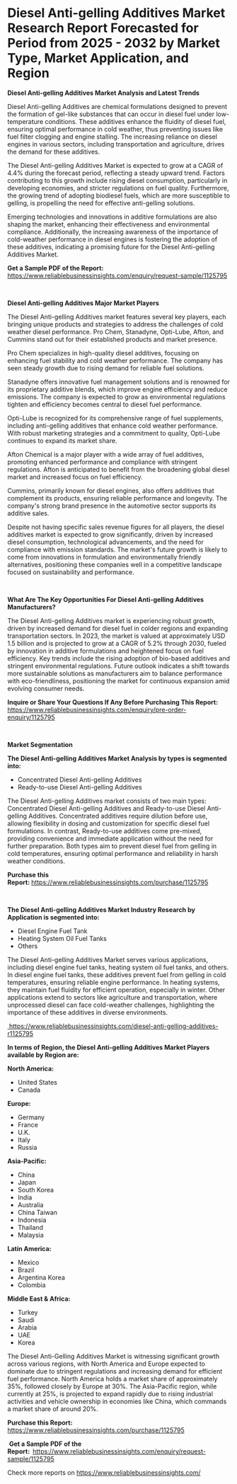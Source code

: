 <p><h1>Diesel Anti-gelling Additives Market Research Report Forecasted for Period from 2025 -  2032 by Market Type, Market Application, and Region</h1></p><p><strong>Diesel Anti-gelling Additives Market Analysis and Latest Trends</strong></p>
<p><p>Diesel Anti-gelling Additives are chemical formulations designed to prevent the formation of gel-like substances that can occur in diesel fuel under low-temperature conditions. These additives enhance the fluidity of diesel fuel, ensuring optimal performance in cold weather, thus preventing issues like fuel filter clogging and engine stalling. The increasing reliance on diesel engines in various sectors, including transportation and agriculture, drives the demand for these additives.</p><p>The Diesel Anti-gelling Additives Market is expected to grow at a CAGR of 4.4% during the forecast period, reflecting a steady upward trend. Factors contributing to this growth include rising diesel consumption, particularly in developing economies, and stricter regulations on fuel quality. Furthermore, the growing trend of adopting biodiesel fuels, which are more susceptible to gelling, is propelling the need for effective anti-gelling solutions.</p><p>Emerging technologies and innovations in additive formulations are also shaping the market, enhancing their effectiveness and environmental compliance. Additionally, the increasing awareness of the importance of cold-weather performance in diesel engines is fostering the adoption of these additives, indicating a promising future for the Diesel Anti-gelling Additives Market.</p></p>
<p><strong>Get a Sample PDF of the Report:&nbsp;</strong> <a href="https://www.reliablebusinessinsights.com/enquiry/request-sample/1125795?utm_campaign=2209&utm_medium=2&utm_source=Github&utm_content=ia&utm_term=01022025&utm_id=diesel-anti-gelling-additives">https://www.reliablebusinessinsights.com/enquiry/request-sample/1125795</a></p>
<p>&nbsp;</p>
<p><strong>Diesel Anti-gelling Additives Major Market Players</strong></p>
<p><p>The Diesel Anti-gelling Additives market features several key players, each bringing unique products and strategies to address the challenges of cold weather diesel performance. Pro Chem, Stanadyne, Opti-Lube, Afton, and Cummins stand out for their established products and market presence.</p><p>Pro Chem specializes in high-quality diesel additives, focusing on enhancing fuel stability and cold weather performance. The company has seen steady growth due to rising demand for reliable fuel solutions.</p><p>Stanadyne offers innovative fuel management solutions and is renowned for its proprietary additive blends, which improve engine efficiency and reduce emissions. The company is expected to grow as environmental regulations tighten and efficiency becomes central to diesel fuel performance.</p><p>Opti-Lube is recognized for its comprehensive range of fuel supplements, including anti-gelling additives that enhance cold weather performance. With robust marketing strategies and a commitment to quality, Opti-Lube continues to expand its market share.</p><p>Afton Chemical is a major player with a wide array of fuel additives, promoting enhanced performance and compliance with stringent regulations. Afton is anticipated to benefit from the broadening global diesel market and increased focus on fuel efficiency.</p><p>Cummins, primarily known for diesel engines, also offers additives that complement its products, ensuring reliable performance and longevity. The company's strong brand presence in the automotive sector supports its additive sales.</p><p>Despite not having specific sales revenue figures for all players, the diesel additives market is expected to grow significantly, driven by increased diesel consumption, technological advancements, and the need for compliance with emission standards. The market's future growth is likely to come from innovations in formulation and environmentally friendly alternatives, positioning these companies well in a competitive landscape focused on sustainability and performance.</p></p>
<p>&nbsp;</p>
<p><strong>What Are The Key Opportunities For Diesel Anti-gelling Additives Manufacturers?</strong></p>
<p><p>The Diesel Anti-gelling Additives market is experiencing robust growth, driven by increased demand for diesel fuel in colder regions and expanding transportation sectors. In 2023, the market is valued at approximately USD 1.5 billion and is projected to grow at a CAGR of 5.2% through 2030, fueled by innovation in additive formulations and heightened focus on fuel efficiency. Key trends include the rising adoption of bio-based additives and stringent environmental regulations. Future outlook indicates a shift towards more sustainable solutions as manufacturers aim to balance performance with eco-friendliness, positioning the market for continuous expansion amid evolving consumer needs.</p></p>
<p><strong>Inquire or Share Your Questions If Any Before Purchasing This Report:</strong> <a href="https://www.reliablebusinessinsights.com/enquiry/pre-order-enquiry/1125795?utm_campaign=2209&utm_medium=2&utm_source=Github&utm_content=ia&utm_term=01022025&utm_id=diesel-anti-gelling-additives">https://www.reliablebusinessinsights.com/enquiry/pre-order-enquiry/1125795</a></p>
<p>&nbsp;</p>
<p><strong>Market Segmentation</strong></p>
<p><strong>The Diesel Anti-gelling Additives Market Analysis by types is segmented into:</strong></p>
<p><ul><li>Concentrated Diesel Anti-gelling Additives</li><li>Ready-to-use Diesel Anti-gelling Additives</li></ul></p>
<p><p>The Diesel Anti-gelling Additives market consists of two main types: Concentrated Diesel Anti-gelling Additives and Ready-to-use Diesel Anti-gelling Additives. Concentrated additives require dilution before use, allowing flexibility in dosing and customization for specific diesel fuel formulations. In contrast, Ready-to-use additives come pre-mixed, providing convenience and immediate application without the need for further preparation. Both types aim to prevent diesel fuel from gelling in cold temperatures, ensuring optimal performance and reliability in harsh weather conditions.</p></p>
<p><strong>Purchase this Report:&nbsp;</strong><a href="https://www.reliablebusinessinsights.com/purchase/1125795?utm_campaign=2209&utm_medium=2&utm_source=Github&utm_content=ia&utm_term=01022025&utm_id=diesel-anti-gelling-additives">https://www.reliablebusinessinsights.com/purchase/1125795</a></p>
<p>&nbsp;</p>
<p><strong>The Diesel Anti-gelling Additives Market Industry Research by Application is segmented into:</strong></p>
<p><ul><li>Diesel Engine Fuel Tank</li><li>Heating System Oil Fuel Tanks</li><li>Others</li></ul></p>
<p><p>The Diesel Anti-gelling Additives Market serves various applications, including diesel engine fuel tanks, heating system oil fuel tanks, and others. In diesel engine fuel tanks, these additives prevent fuel from gelling in cold temperatures, ensuring reliable engine performance. In heating systems, they maintain fuel fluidity for efficient operation, especially in winter. Other applications extend to sectors like agriculture and transportation, where unprocessed diesel can face cold-weather challenges, highlighting the importance of these additives in diverse environments.</p></p>
<p><a href="https://www.reliablebusinessinsights.com/diesel-anti-gelling-additives-r1125795?utm_campaign=2209&utm_medium=2&utm_source=Github&utm_content=ia&utm_term=01022025&utm_id=diesel-anti-gelling-additives">&nbsp;https://www.reliablebusinessinsights.com/diesel-anti-gelling-additives-r1125795</a></p>
<p><strong>In terms of Region, the Diesel Anti-gelling Additives Market Players available by Region are:</strong></p>
<p>
    <p> <strong> North America: </strong>
        <ul>
            <li>United States</li>
            <li>Canada</li>
        </ul>
        </p> 
    <p> <strong> Europe: </strong>
        <ul>
            <li>Germany</li>
            <li>France</li>
            <li>U.K.</li>
            <li>Italy</li>
            <li>Russia</li>
        </ul>
        </p> 
    <p> <strong> Asia-Pacific: </strong>
        <ul>
            <li>China</li>
            <li>Japan</li>
            <li>South Korea</li>
            <li>India</li>
            <li>Australia</li>
            <li>China Taiwan</li>
            <li>Indonesia</li>
            <li>Thailand</li>
            <li>Malaysia</li>
        </ul>
        </p> 
    <p> <strong> Latin America: </strong>
        <ul>
            <li>Mexico</li>
            <li>Brazil</li>
            <li>Argentina Korea</li>
            <li>Colombia</li>
        </ul>
        </p> 
    <p> <strong> Middle East & Africa: </strong>
        <ul>
            <li>Turkey</li>
            <li>Saudi</li>
            <li>Arabia</li>
            <li>UAE</li>
            <li>Korea</li>
        </ul>
    </p>
    </p>
<p><p>The Diesel Anti-Gelling Additives Market is witnessing significant growth across various regions, with North America and Europe expected to dominate due to stringent regulations and increasing demand for efficient fuel performance. North America holds a market share of approximately 35%, followed closely by Europe at 30%. The Asia-Pacific region, while currently at 25%, is projected to expand rapidly due to rising industrial activities and vehicle ownership in economies like China, which commands a market share of around 20%.</p></p>
<p><strong>Purchase this Report: </strong><a href="https://www.reliablebusinessinsights.com/purchase/1125795?utm_campaign=2209&utm_medium=2&utm_source=Github&utm_content=ia&utm_term=01022025&utm_id=diesel-anti-gelling-additives">https://www.reliablebusinessinsights.com/purchase/1125795</a></p>
<p>&nbsp;<strong>Get a Sample PDF of the Report:&nbsp;&nbsp;</strong><a href="https://www.reliablebusinessinsights.com/enquiry/request-sample/1125795?utm_campaign=2209&utm_medium=2&utm_source=Github&utm_content=ia&utm_term=01022025&utm_id=diesel-anti-gelling-additives">https://www.reliablebusinessinsights.com/enquiry/request-sample/1125795</a></p>
<p><strong></strong></p>
<p>Check more reports on <a href="https://www.reliablebusinessinsights.com/?utm_campaign=2209&utm_medium=2&utm_source=Github&utm_content=ia&utm_term=01022025&utm_id=diesel-anti-gelling-additives">https://www.reliablebusinessinsights.com/</a></p>
